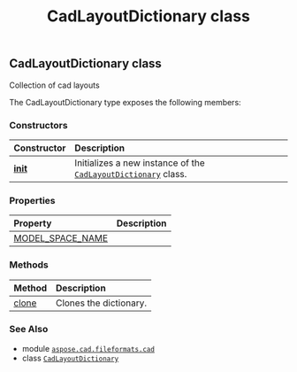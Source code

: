 ﻿---
title: CadLayoutDictionary class
second_title: Aspose.CAD for Python via .NET API References
description: 
type: docs
weight: 170
url: /python-net/aspose.cad.fileformats.cad/cadlayoutdictionary/
is_root: false
---

## CadLayoutDictionary class

Collection of cad layouts



The CadLayoutDictionary type exposes the following members:

### Constructors
| Constructor | Description |
| :- | :- |
| [__init__](/cad/python-net/aspose.cad.fileformats.cad/cadlayoutdictionary/__init__/#) | Initializes a new instance of the [`CadLayoutDictionary`](/cad/python-net/aspose.cad.fileformats.cad/cadlayoutdictionary) class. |


### Properties
| Property | Description |
| :- | :- |
| [MODEL_SPACE_NAME](/cad/python-net/aspose.cad.fileformats.cad/cadlayoutdictionary/model_space_name) |  |


### Methods
| Method | Description |
| :- | :- |
| [clone](/cad/python-net/aspose.cad.fileformats.cad/cadlayoutdictionary/clone/#) | Clones the dictionary. |



### See Also
* module [`aspose.cad.fileformats.cad`](..)
* class [`CadLayoutDictionary`](/cad/python-net/aspose.cad.fileformats.cad/cadlayoutdictionary)
